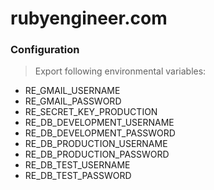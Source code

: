 # rubyengineer.com #

### Configuration ###

> Export following environmental variables:

+ RE_GMAIL_USERNAME
+ RE_GMAIL_PASSWORD
+ RE_SECRET_KEY_PRODUCTION
+ RE_DB_DEVELOPMENT_USERNAME
+ RE_DB_DEVELOPMENT_PASSWORD
+ RE_DB_PRODUCTION_USERNAME
+ RE_DB_PRODUCTION_PASSWORD
+ RE_DB_TEST_USERNAME
+ RE_DB_TEST_PASSWORD

